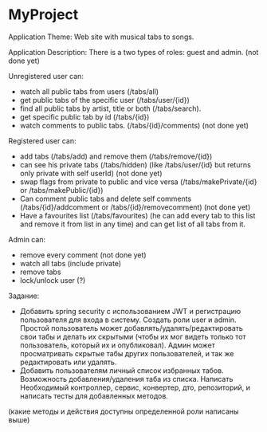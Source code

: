 # MyProject
Application Theme: 
Web site with musical tabs to songs.

Application Description:
There is a two types of roles: guest and admin. (not done yet)

Unregistered user can:
- watch all public tabs from users (/tabs/all)
- get public tabs of the specific user (/tabs/user/{id})
- find all public tabs by artist, title or both (/tabs/search).
- get specific public tab by id (/tabs/{id})
- watch comments to public tabs. (/tabs/{id}/comments) (not done yet)

Registered user can:
- add tabs (/tabs/add) and remove them (/tabs/remove/{id})
- can see his private tabs (/tabs/hidden) (like /tabs/user/{id} but returns only private with self userId) (not done yet)
- swap flags from private to public and vice versa (/tabs/makePrivate/{id} or /tabs/makePublic/{id})
- Can comment public tabs and delete self comments (/tabs/{id}/addcomment or /tabs/{id}/removecomment) (not done yet)
- Have a favourites list (/tabs/favourites) (he can add every tab to this list and remove it from list in any time) and can get list of all tabs from it. 

Admin can:
- remove every comment (not done yet)
- watch all tabs (include private)
- remove tabs 
- lock/unlock user (?)

Задание:
- Добавить spring security с использованием JWT и регистрацию пользователя для входа в систему. Создать роли user и admin. Простой пользователь может добавлять/удалять/редактировать свои табы и делать их скрытыми (чтобы их мог видеть только тот пользователь, который их и опубликовал). Админ может просматривать скрытые табы других пользователей, и так же редактировать или удалять. 
- Добавить пользователям личный список избранных табов. Возможность добавления/удаления таба из списка. Написать Необходимый контроллер, сервис, конвертер, дто, репозиторий, и написать тесты для добавленных методов.

(какие методы и действия доступны определенной роли написаны выше)
